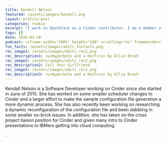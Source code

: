 ```yaml
---
title: Kendall Nelson
featured: /assets/images/kendall.png
layout: profile-post
categories: rookie
excerpt: "I work on OpenStack as a Cinder contributor. I am a member of SWE. I love photography, reading, and living in the city."
tags: []
date: 2016-03-10
podcast: <iframe width="100%" height="100" scrolling="no" frameborder="no" src="https://w.soundcloud.com/player/?url=https%3A//api.soundcloud.com/tracks/173365478&amp;color=ff5500&amp;auto_play=false&amp;hide_related=false&amp;show_artwork=false&amp;show_comments=true&amp;show_user=true&amp;show_reposts=false"></iframe>
fun_facts: /assets/images/aditi_funfacts.png 
rec_image1: /assets/images/aditi_rec1.png
rec_description1: <u>Hyperbole and a Half</u> by Allie Brosh
rec_image2: /assets/images/aditi_rec2.png
rec_description2: Call Your Girlfriend
rec_image3: /assets/images/aditi_rec1.png
rec_description3: <u>Hyperbole and a Half</u> by Allie Brosh
---
```


<p>Kendall Nelson is a Software Developer working on Cinder since she started in June of 2015.  She has worked on some smaller scheduler changes to Cinder and a larger effort to make the sample configuration file generation a more dynamic process.  She has also recently been working on researching a dynamic reconfiguration of the configuration file and been dabbling in some smaller os-brick issues.  In addition, she has taken on the cross project liaison position for Cinder and given many intro to Cinder presentations to IBMers getting into cloud computing.</p>
<p>.</p>
